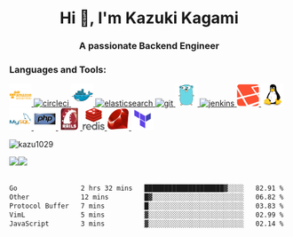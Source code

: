 <h1 align="center">Hi 👋, I'm Kazuki Kagami</h1>
<h3 align="center">A passionate Backend Engineer</h3>

<h3 align="left">Languages and Tools:</h3>
<p align="left">
  <a href="https://aws.amazon.com" target="_blank">
    <img src="icons/amazonwebservices-plain-wordmark.svg" width="40" height="40" alt="aws" />
  </a>
  <a href="https://circleci.com" target="_blank">
    <img src="https://www.vectorlogo.zone/logos/circleci/circleci-icon.svg" alt="circleci" width="40" height="40"/>
  </a>
  <a href="https://www.docker.com/" target="_blank">
    <img src="icons/docker-original.svg" alt="docker" width="40" height="40"/>
  </a>
  <a href="https://www.elastic.co" target="_blank">
    <img src="https://www.vectorlogo.zone/logos/elastic/elastic-icon.svg" alt="elasticsearch" width="40" height="40"/>
  </a>
  <a href="https://git-scm.com/" target="_blank">
    <img src="https://www.vectorlogo.zone/logos/git-scm/git-scm-icon.svg" alt="git" width="40" height="40"/>
  </a>
  <a href="https://golang.org" target="_blank">
    <img src="icons/go-original.svg" alt="go" width="40" height="40"/>
  </a>
  <a href="https://www.jenkins.io" target="_blank">
    <img src="https://www.vectorlogo.zone/logos/jenkins/jenkins-icon.svg" alt="jenkins" width="40" height="40"/>
  </a>
  <a href="https://laravel.com/" target="_blank">
    <img src="icons/laravel-plain.svg" alt="laravel" width="40" height="40"/>
  </a>
  <a href="https://www.linux.org/" target="_blank">
    <img src="icons/linux-original.svg" alt="linux" width="40" height="40"/>
  </a>
  <a href="https://www.mysql.com/" target="_blank">
    <img src="icons/mysql-original-wordmark.svg" alt="mysql" width="40" height="40"/>
  </a>
  <a href="https://www.php.net" target="_blank">
    <img src="icons/php-original.svg" alt="php" width="40" height="40"/>
  </a>
  <a href="https://rubyonrails.org" target="_blank">
    <img src="icons/rails-original-wordmark.svg" alt="rails" width="40" height="40"/>
  </a>
  <a href="https://redis.io" target="_blank">
    <img src="icons/redis-original-wordmark.svg" alt="redis" width="40" height="40"/>
  </a>
  <a href="https://www.ruby-lang.org/en/" target="_blank">
    <img src="icons/ruby-original.svg" alt="ruby" width="40" height="40"/>
  </a>
  <a href="https://www.terraform.io/" target="_blank">
    <img src="icons/terraform-icon.png" alt="ruby" width="40" height="40"/>
  </a>
</p>

<p align="left"> <img src="https://komarev.com/ghpvc/?username=kazu1029&label=Profile%20views&color=0e75b6&style=flat" alt="kazu1029" /> </p>
<a href="https://github.com/anuraghazra/github-readme-stats">
  <img align="left" src="https://github-readme-stats.vercel.app/api?username=kazu1029&count_private=true&show_icons=true" />
</a>
<a href="https://github.com/anuraghazra/github-readme-stats">
  <img align="left" src="https://github-readme-stats.vercel.app/api/top-langs/?username=kazu1029" />
</a>

<br />
<br />

<!--START_SECTION:waka-->
```text
Go                2 hrs 32 mins   ████████████████████▓░░░░   82.91 % 
Other             12 mins         █▓░░░░░░░░░░░░░░░░░░░░░░░   06.82 % 
Protocol Buffer   7 mins          █░░░░░░░░░░░░░░░░░░░░░░░░   03.83 % 
VimL              5 mins          ▓░░░░░░░░░░░░░░░░░░░░░░░░   02.99 % 
JavaScript        3 mins          ▓░░░░░░░░░░░░░░░░░░░░░░░░   02.14 % 
```
<!--END_SECTION:waka-->
